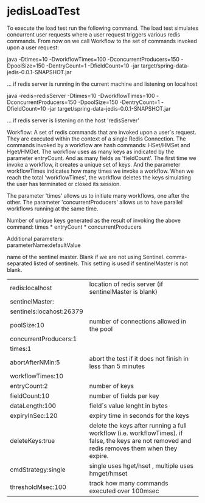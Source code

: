 # jedisLoadTest

To execute the load test run the following command. The load test simulates concurrent user requests where a user request triggers various redis commands. From now
on we call Workflow to the set of commands invoked upon a user request:

java -Dtimes=10 -DworkflowTimes=100 -DconcurrentProducers=150 -DpoolSize=150 -DentryCount=1 -DfieldCount=10 -jar target/spring-data-jedis-0.0.1-SNAPSHOT.jar 
  
   ... if redis server is running in the current machine and listening on localhost
   
java -redis=redisServer -Dtimes=10 -DworkflowTimes=100 -DconcurrentProducers=150 -DpoolSize=150 -DentryCount=1 -DfieldCount=10 -jar target/spring-data-jedis-0.0.1-SNAPSHOT.jar 
   
   ... if redis server is listening on the host 'redisServer'
   

Workflow: A set of redis commands that are invoked upon a user´s request. They are executed within the context of a single Redis Connection.
The commands invoked by a workflow are hash commands: HSet/HMSet and Hget/HMGet. The workflow uses as many keys as indicated by the parameter entryCount.
And as many fields as 'fieldCount'.
The first time we invoke a workflow, it creates a unique set of keys. 
And the parameter workflowTimes indicates how many times we invoke a workflow. When we reach the total 'workflowTimes', the workflow deletes the keys simulating the 
user has terminated or closed its session.

The parameter 'times' allows us to initiate many workflows, one after the other.
The parameter 'concurrentProducers' allows us to have parallel workflows running at the same time.

Number of unique keys generated as the result of invoking the above command: times * entryCount * concurrentProducers

Additional parameters:<br>
parameterName:defaultValue<br>

<table>
<tr><td>redis:localhost </td><td>      location of redis server (if sentinelMaster is blank)  </td>
<tr><td>sentinelMaster:   </td> name of the sentinel master. Blank if we are not using Sentinel. <td>
<tr><td>sentinels:locahost:26379</td> comma-separated listed of sentinels. This setting is used if sentinelMaster is not blank. <td>    
<tr><td>poolSize:10       </td><td>    number of connections allowed in the pool </td>
<tr><td>concurrentProducers:1</td><td></td>
<tr><td>times:1</td><td></td>
<tr><td>abortAfterNMin:5  </td><td>    abort the test if it does not finish in less than 5 minutes</td>
<tr><td>workflowTimes:10     </td><td></td>
<tr><td>entryCount:2        </td><td>  number of keys</td>
<tr><td>fieldCount:10       </td><td>  number of fields per key</td>
<tr><td>dataLength:100      </td><td>  field´s value lenght in bytes</td>
<tr><td>expiryInSec:120     </td><td>  expiry time in seconds for the keys</td>
<tr><td>deleteKeys:true  </td><td>     delete the keys after running a full workflow (i.e. workflowTimes). if false, the keys are not removed and redis removes them when they expire.</td>
<tr><td>cmdStrategy:single  </td><td>  single uses hget/hset , multiple uses hmget/hmset</td>
<tr><td>thresholdMsec:100     </td><td>track how many commands executed over 100msec</td>
</table>

